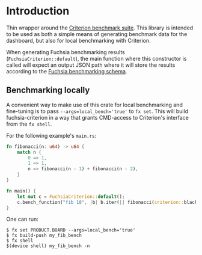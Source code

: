 # Introduction

Thin wrapper around the [Criterion benchmark suite]. This library is intended to be used as both a
simple means of generating benchmark data for the dashboard, but also for local benchmarking with
Criterion.

When generating Fuchsia benchmarking results (`FuchsiaCriterion::default`), the main function where
this constructor is called will expect an output JSON path where it will store the results according
to the [Fuchsia benchmarking schema].

## Benchmarking locally

A convenient way to make use of this crate for local benchmarking and fine-tuning is to pass
`--args=local_bench='true'` to `fx set`. This will build fuchsia-criterion in a way that grants
CMD-access to Criterion's interface from the `fx shell`.

For the following example's `main.rs`:

```rust
fn fibonacci(n: u64) -> u64 {
    match n {
        0 => 1,
        1 => 1,
        n => fibonacci(n - 1) + fibonacci(n - 2),
    }
}

fn main() {
    let mut c = FuchsiaCriterion::default();
    c.bench_function("fib 10", |b| b.iter(|| fibonacci(criterion::black_box(10))));
}
```

One can run:

```shell
$ fx set PRODUCT.BOARD --args=local_bench='true'
$ fx build-push my_fib_bench
$ fx shell
$(device shell) my_fib_bench -n
```

[Criterion benchmark suite]: https://github.com/bheisler/criterion.rs
[Fuchsia benchmarking schema]: https://fuchsia.googlesource.com/fuchsia/+/refs/heads/master/docs/development/benchmarking/results_schema.md
